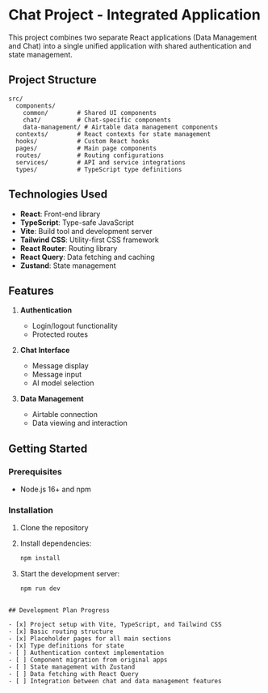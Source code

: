 # Chat Project - Integrated Application

This project combines two separate React applications (Data Management and Chat) into a single unified application with shared authentication and state management.

## Project Structure

```
src/
  components/
    common/        # Shared UI components
    chat/          # Chat-specific components
    data-management/ # Airtable data management components
  contexts/        # React contexts for state management
  hooks/           # Custom React hooks
  pages/           # Main page components
  routes/          # Routing configurations
  services/        # API and service integrations
  types/           # TypeScript type definitions
```

## Technologies Used

- **React**: Front-end library
- **TypeScript**: Type-safe JavaScript
- **Vite**: Build tool and development server
- **Tailwind CSS**: Utility-first CSS framework
- **React Router**: Routing library
- **React Query**: Data fetching and caching
- **Zustand**: State management

## Features

1. **Authentication**
   - Login/logout functionality
   - Protected routes

2. **Chat Interface**
   - Message display
   - Message input
   - AI model selection

3. **Data Management**
   - Airtable connection
   - Data viewing and interaction

## Getting Started

### Prerequisites

- Node.js 16+ and npm

### Installation

1. Clone the repository
2. Install dependencies:
   ```bash
   npm install
   ```

3. Start the development server:
   ```bash
   npm run dev
   ```
```

## Development Plan Progress

- [x] Project setup with Vite, TypeScript, and Tailwind CSS
- [x] Basic routing structure
- [x] Placeholder pages for all main sections
- [x] Type definitions for state
- [ ] Authentication context implementation
- [ ] Component migration from original apps
- [ ] State management with Zustand
- [ ] Data fetching with React Query
- [ ] Integration between chat and data management features
```
